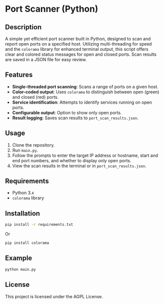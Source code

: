# Port Scanner (Python)

## Description
A simple yet efficient port scanner built in Python, designed to scan and report open ports on a specified host. Utilizing multi-threading for speed and the `colorama` library for enhanced terminal output, this script offers clear and colored status messages for open and closed ports. Scan results are saved in a JSON file for easy review.

## Features
- **Single-threaded port scanning**: Scans a range of ports on a given host.
- **Color-coded output**: Uses `colorama` to distinguish between open (green) and closed (red) ports.
- **Service identification**: Attempts to identify services running on open ports.
- **Configurable output**: Option to show only open ports.
- **Result logging**: Saves scan results to `port_scan_results.json`.

## Usage
1. Clone the repository.
2. Run `main.py`.
3. Follow the prompts to enter the target IP address or hostname, start and end port numbers, and whether to display only open ports.
4. View the scan results in the terminal or in `port_scan_results.json`.

## Requirements
- Python 3.x
- `colorama` library

## Installation
```bash
pip install -r requirements.txt
```

Or

```bash
pip install colorama
```

## Example
```bash
python main.py
```

## License
This project is licensed under the AGPL License.
